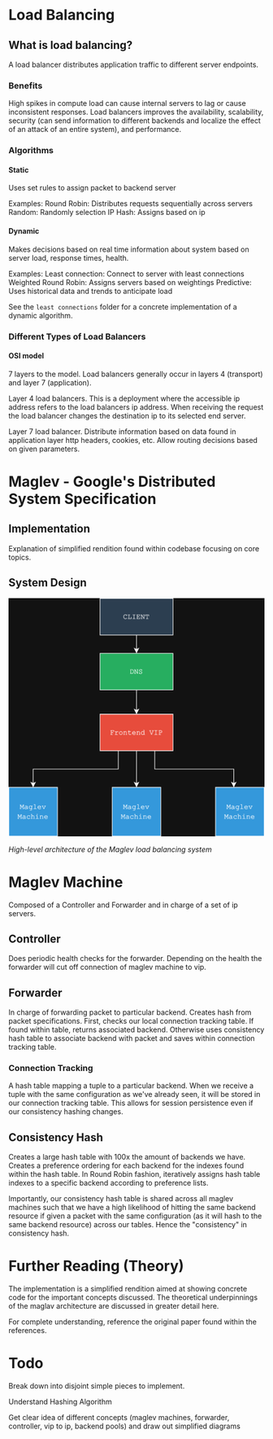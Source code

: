 # Load Balancing

## What is load balancing?

A load balancer distributes application traffic to different server endpoints.
### Benefits

High spikes in compute load can cause internal servers to lag or cause inconsistent responses. Load balancers improves the availability, scalability, security (can send information to different backends and localize the effect of an attack of an entire system), and performance.
### Algorithms

#### Static

Uses set rules to assign packet to backend server

Examples:
	Round Robin: Distributes requests sequentially across servers
	Random: Randomly selection
	IP Hash: Assigns based on ip
#### Dynamic

Makes decisions based on real time information about system based on server load, response times, health.

Examples:
	Least connection: Connect to server with least connections
	Weighted Round Robin: Assigns servers based on weightings
	Predictive: Uses historical data and trends to anticipate load

See the `least connections` folder for a concrete implementation of a dynamic algorithm.

### Different Types of Load Balancers

#### OSI model

7 layers to the model. Load balancers generally occur in layers 4 (transport) and layer 7 (application).

Layer 4 load balancers. This is a deployment where the accessible ip address refers to the load balancers ip address. When receiving the request the load balancer changes the destination ip to its selected end server.

Layer 7 load balancer. Distribute information based on data found in application layer http headers, cookies, etc. Allow routing decisions based on given parameters.

# Maglev - Google's Distributed System Specification

## Implementation

Explanation of simplified rendition found within codebase focusing on core topics.
## System Design


![High Level Diagram](images/high-level-diagram.png)

*High-level architecture of the Maglev load balancing system*

# Maglev Machine

Composed of a Controller and Forwarder and in charge of a set of ip servers.

## Controller

Does periodic health checks for the forwarder. Depending on the health the forwarder will cut off connection of maglev machine to vip.

## Forwarder

In charge of forwarding packet to particular backend. Creates hash from packet specifications. First, checks our local connection tracking table. If found within table, returns associated backend. Otherwise uses consistency hash table to associate backend with packet and saves within connection tracking table.

### Connection Tracking

A hash table mapping a tuple to a particular backend. When we receive a tuple with the same configuration as we've already seen, it will be stored in our connection tracking table. This allows for session persistence even if our consistency hashing changes.

## Consistency Hash

Creates a large hash table with 100x the amount of backends we have. Creates a preference ordering for each backend for the indexes found within the hash table. In Round Robin fashion, iteratively assigns hash table indexes to a specific backend according to preference lists.

Importantly, our consistency hash table is shared across all maglev machines such that we have a high likelihood of hitting the same backend resource if given a packet with the same configuration (as it will hash to the same backend resource) across our tables. Hence the "consistency" in consistency hash.

# Further Reading (Theory)

The implementation is a simplified rendition aimed at showing concrete code for the important concepts discussed. The theoretical underpinnings of the maglav architecture are discussed in greater detail here.

For complete understanding, reference the original paper found within the references.

## 

  
  

# Todo

  

Break down into disjoint simple pieces to implement.

Understand Hashing Algorithm

Get clear idea of different concepts (maglev machines, forwarder, controller, vip to ip, backend pools) and draw out simplified diagrams